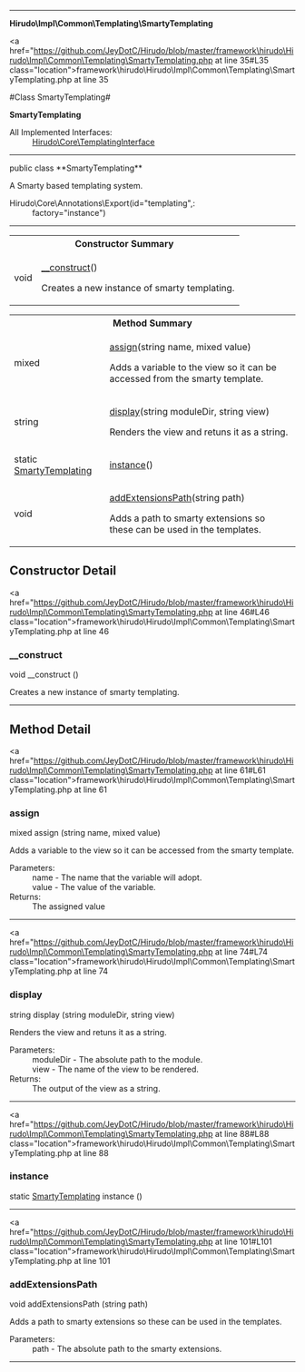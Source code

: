 
- - -

**Hirudo\Impl\Common\Templating\SmartyTemplating**


<a href="https://github.com/JeyDotC/Hirudo/blob/master/framework\hirudo\Hirudo\Impl\Common\Templating\SmartyTemplating.php at line 35#L35 class="location">framework\hirudo\Hirudo\Impl\Common\Templating\SmartyTemplating.php at line 35</a>

#Class SmartyTemplating#

**SmartyTemplating**


<dl>
<dt>All Implemented Interfaces:</dt>
<dd><a href="https://github.com/JeyDotC/Hirudo-docs/blob/master/hirudo/core/templatinginterface.html">Hirudo\Core\TemplatingInterface</a> </dd>
</dl>



- - -

<p class="signature">public  class **SmartyTemplating**</p>

<div class="comment" id="overview_description"><p>A Smarty based templating system.</p></div>

<dl>
<dt>Hirudo\Core\Annotations\Export(id="templating",:</dt>
<dd>factory="instance")</dd>
</dl>


- - -

<table id="summary_constructor">
<tr><th colspan="2">Constructor Summary</th></tr>
<tr>
<td><span class='k'></span> <span class='nx'>void</span></td>
<td class="description"><p class="name"><a href="#__construct">__construct</a>()</p><p class="description">Creates a new instance of smarty templating.</p></td>
</tr>
</table>

<table id="summary_method">
<tr><th colspan="2">Method Summary</th></tr>
<tr>
<td><span class='k'></span> <span class='nx'>mixed</span></td>
<td class="description"><p class="name"><a href="#assign">assign</a>(string name, mixed value)</p><p class="description">Adds a variable to the view so it can be accessed from the smarty template.</p></td>
</tr>
<tr>
<td><span class='k'></span> <span class='nx'>string</span></td>
<td class="description"><p class="name"><a href="#display">display</a>(string moduleDir, string view)</p><p class="description">Renders the view and retuns it as a string.</p></td>
</tr>
<tr>
<td><span class='k'>static </span> <span class='nx'><a href="../../../../hirudo/impl/common/templating/smartytemplating.html">SmartyTemplating</a></span></td>
<td class="description"><p class="name"><a href="#instance">instance</a>()</p><p class="description"></p></td>
</tr>
<tr>
<td><span class='k'></span> <span class='nx'>void</span></td>
<td class="description"><p class="name"><a href="#addextensionspath">addExtensionsPath</a>(string path)</p><p class="description">Adds a path to smarty extensions so these can be used in the templates.</p></td>
</tr>
</table>

<h2 id="detail_method">Constructor Detail</h2>

<a href="https://github.com/JeyDotC/Hirudo/blob/master/framework\hirudo\Hirudo\Impl\Common\Templating\SmartyTemplating.php at line 46#L46 class="location">framework\hirudo\Hirudo\Impl\Common\Templating\SmartyTemplating.php at line 46</a>

<h3 id="__construct">__construct</h3>
<span class='k'></span> <span class='nx'>void</span> <span class='nf'>__construct</span> ()

<div class="details">
<p>Creates a new instance of smarty templating.</p></div>

- - -

<h2 id="detail_method">Method Detail</h2>

<a href="https://github.com/JeyDotC/Hirudo/blob/master/framework\hirudo\Hirudo\Impl\Common\Templating\SmartyTemplating.php at line 61#L61 class="location">framework\hirudo\Hirudo\Impl\Common\Templating\SmartyTemplating.php at line 61</a>

<h3 id="assign()">assign</h3>
<span class='k'></span> <span class='nx'>mixed</span> <span class='nf'>assign</span> (string name, mixed value)

<div class="details">
<p><p>Adds a variable to the view so it can be accessed from the smarty template.</p></p><dl>
<dt>Parameters:</dt>
<dd>name - The name that the variable will adopt.</dd>
<dd>value - The value of the variable.</dd>
<dt>Returns:</dt>
<dd>The assigned value</dd>
</dl>
</div>

- - -


<a href="https://github.com/JeyDotC/Hirudo/blob/master/framework\hirudo\Hirudo\Impl\Common\Templating\SmartyTemplating.php at line 74#L74 class="location">framework\hirudo\Hirudo\Impl\Common\Templating\SmartyTemplating.php at line 74</a>

<h3 id="display()">display</h3>
<span class='k'></span> <span class='nx'>string</span> <span class='nf'>display</span> (string moduleDir, string view)

<div class="details">
<p>Renders the view and retuns it as a string.</p><dl>
<dt>Parameters:</dt>
<dd>moduleDir - The absolute path to the module.</dd>
<dd>view - The name of the view to be rendered.</dd>
<dt>Returns:</dt>
<dd>The output of the view as a string.</dd>
</dl>
</div>

- - -


<a href="https://github.com/JeyDotC/Hirudo/blob/master/framework\hirudo\Hirudo\Impl\Common\Templating\SmartyTemplating.php at line 88#L88 class="location">framework\hirudo\Hirudo\Impl\Common\Templating\SmartyTemplating.php at line 88</a>

<h3 id="instance()">instance</h3>
<span class='k'>static </span> <span class='nx'><a href="../../../../hirudo/impl/common/templating/smartytemplating.html">SmartyTemplating</a></span> <span class='nf'>instance</span> ()

<div class="details">
<p></p></div>

- - -


<a href="https://github.com/JeyDotC/Hirudo/blob/master/framework\hirudo\Hirudo\Impl\Common\Templating\SmartyTemplating.php at line 101#L101 class="location">framework\hirudo\Hirudo\Impl\Common\Templating\SmartyTemplating.php at line 101</a>

<h3 id="addExtensionsPath()">addExtensionsPath</h3>
<span class='k'></span> <span class='nx'>void</span> <span class='nf'>addExtensionsPath</span> (string path)

<div class="details">
<p>Adds a path to smarty extensions so these can be used in the templates.</p><dl>
<dt>Parameters:</dt>
<dd>path - The absolute path to the smarty extensions.</dd>
</dl>
</div>

- - -

